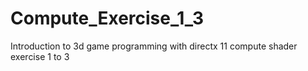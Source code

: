 # Compute_Exercise_1_3
Introduction to 3d game programming with directx 11 compute shader exercise 1 to 3
